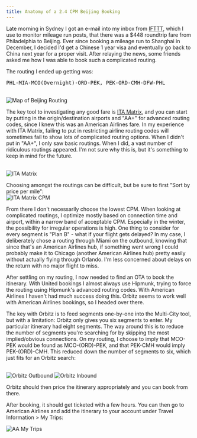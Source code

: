 ```yaml
---
title: Anatomy of a 2.4 CPM Beijing Booking
---
```


Late morning in Sydney I got an e-mail into my inbox from [IFTTT](https://ifttt.com/), which I use to monitor mileage run posts, that there was a $448 roundtrip fare from Philadelphia to Beijing. Ever since booking a mileage run to Shanghai in December, I decided I'd get a Chinese 1 year visa and eventually go back to China next year for a proper visit. After relaying the news, some friends asked me how I was able to book such a complicated routing.

The routing I ended up getting was:

<pre>PHL-MIA-MCO(Overnight)-ORD-PEK, PEK-ORD-CMH-DFW-PHL</pre>
<br />

<img src="/blog/2013/10/05/anatomy-of-a-2-4-cpm-beijing-booking/gcmap.png" alt="Map of Beijing Routing" />

The key tool to investigating any good fare is [ITA Matrix](http://matrix.itasoftware.com/?showCostPerMile=true), and you can start by putting in the origin/destination airports and "AA+" for advanced routing codes, since I knew this was an American Airlines fare. In my experience with ITA Matrix, failing to put in restricting airline routing codes will sometimes fail to show lots of complicated routing options. When I didn't put in "AA+", I only saw basic routings. When I did, a vast number of ridiculous routings appeared. I'm not sure why this is, but it's something to keep in mind for the future.

<br />
<img src="/blog/2013/10/05/anatomy-of-a-2-4-cpm-beijing-booking/ita.png" alt="ITA Matrix" />

Choosing amongst the routings can be difficult, but be sure to first "Sort by price per mile":
<br />
<img src="/blog/2013/10/05/anatomy-of-a-2-4-cpm-beijing-booking/ita_cpm.png" alt="ITA Matrix CPM" />

From there I don't necessarily choose the lowest CPM. When looking at complicated routings, I optimize mostly based on connection time and airport, within a narrow band of acceptable CPM. Especially in the winter, the possibility for irregular operations is high. One thing to consider for every segment is "Plan B" - what if your flight gets delayed? In my case, I deliberately chose a routing through Miami on the outbound, knowing that since that's an American Airlines hub, if something went wrong I could probably make it to Chicago (another American Airlines hub) pretty easily without actually flying through Orlando. I'm less concerned about delays on the return with no major flight to miss.

After settling on my routing, I now needed to find an OTA to book the itinerary. With United bookings I almost always use Hipmunk, trying to force the routing using Hipmunk's advanced routing codes. With American Airlines I haven't had much success doing this. Orbitz seems to work well with American Airlines bookings, so I headed over there. 

The key with Orbitz is to feed segments one-by-one into the Multi-City tool, but with a limitation: Orbitz only gives you six segments to enter. My particular itinerary had eight segments. The way around this is to reduce the number of segments you're searching for by skipping the most implied/obvious connections. On my routing, I choose to imply that MCO-PEK would be found as MCO-(ORD)-PEK, and that PEK-CMH would imply PEK-(ORD)-CMH. This reduced down the number of segments to six, which just fits for an Orbitz search:


<br />
<img src="/blog/2013/10/05/anatomy-of-a-2-4-cpm-beijing-booking/orbitz_outbound.png" alt="Orbitz Outbound" />
<img src="/blog/2013/10/05/anatomy-of-a-2-4-cpm-beijing-booking/orbitz_inbound.png" alt="Orbitz Inbound" />

Orbitz should then price the itinerary appropriately and you can book from there.

After booking, it should get ticketed with a few hours. You can then go to American Airlines and add the itinerary to your account under Travel Information > My Trips:

<img src="/blog/2013/10/05/anatomy-of-a-2-4-cpm-beijing-booking/aa_my_trips.png" alt="AA My Trips" />

